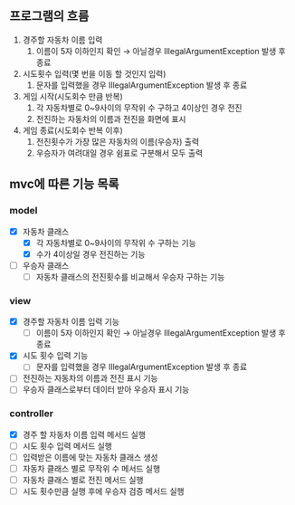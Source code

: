 ## 프로그램의 흐름

1. 경주할 자동차 이름 입력
   1. 이름이 5자 이하인지 확인 → 아닐경우 IllegalArgumentException 발생 후 종료
2. 시도횟수 입력(몇 번을 이동 할 것인지 입력)
   1. 문자를 입력했을 경우 IllegalArgumentException 발생 후 종료
3. 게임 시작(시도회수 만큼 반복)
   1. 각 자동차별로 0~9사이의 무작위 수 구하고 4이상인 경우 전진
   2. 전진하는 자동차의 이름과 전진을 화면에 표시
4. 게임 종료(시도회수 반복 이후)
   1. 전진횟수가 가장 많은 자동차의 이름(우승자) 출력
   2. 우승자가 여려대일 경우 쉼표로 구분해서 모두 출력
## mvc에 따른 기능 목록

### model

- [x]  자동차 클래스
   - [x]  각 자동차별로 0~9사이의 무작위 수 구하는 기능
   - [x]  수가 4이상일 경우 전진하는 기능
- [ ]  우승자 클래스
   - [ ]  자동차 클래스의 전진횟수를 비교해서 우승자 구하는 기능

### view

- [x]  경주할 자동차 이름 입력 기능
   - [ ]  이름이 5자 이하인지 확인 → 아닐경우 IllegalArgumentException 발생 후 종료
- [x]  시도 횟수 입력 기능
   - [ ]  문자를 입력했을 경우 IllegalArgumentException 발생 후 종료
- [ ]  전진하는 자동차의 이름과 전진 표시 기능
- [ ]  우승자 클래스로부터 데이터 받아 우승자 표시 기능

### controller

- [x]  경주 할 자동차 이름 입력 메서드 실행
- [ ]  시도 횟수 입력 메서드 실행
- [ ]  입력받은 이름에 맞는 자동차 클래스 생성
- [ ]  자동차 클래스 별로 무작위 수 메서드 실행
- [ ]  자동차 클래스 별로 전진 메서드 실행
- [ ]  시도 횟수만큼 실행 후에 우승자 검증 메서드 실행